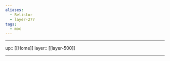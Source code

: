 ```yaml
---
aliases:
  - Belistor
  - layer-277
tags:
  - moc
---
```


***

up:: [[Home]]
layer:: [[layer-500]]

***
